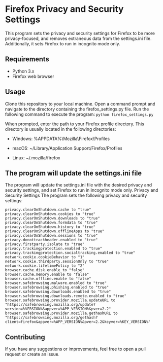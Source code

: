 # Firefox Privacy and Security Settings
This program sets the privacy and security settings for Firefox to be more privacy-focused, and removes extraneous data from the settings.ini file. Additionally, it sets Firefox to run in incognito mode only.

## Requirements
* Python 3.x
* Firefox web browser
## Usage
Clone this repository to your local machine.
Open a command prompt and navigate to the directory containing the firefox_settings.py file.
Run the following command to execute the program:
```python firefox_settings.py```

When prompted, enter the path to your Firefox profile directory. This directory is usually located in the following directories:

* Windows: %APPDATA%\Mozilla\Firefox\Profiles

* macOS: ~/Library/Application Support/Firefox/Profiles

* Linux: ~/.mozilla/firefox

## The program will update the settings.ini file
The program will update the settings.ini file with the desired privacy and security settings, and set Firefox to run in incognito mode only.
Privacy and Security Settings
The program sets the following privacy and security settings:
```
privacy.clearOnShutdown.cache to "true"
privacy.clearOnShutdown.cookies to "true"
privacy.clearOnShutdown.downloads to "true"
privacy.clearOnShutdown.formdata to "true"
privacy.clearOnShutdown.history to "true"
privacy.clearOnShutdown.offlineApps to "true"
privacy.clearOnShutdown.sessions to "true"
privacy.donottrackheader.enabled to "true"
privacy.firstparty.isolate to "true"
privacy.trackingprotection.enabled to "true"
privacy.trackingprotection.socialtracking.enabled to "true"
network.cookie.cookieBehavior to "1"
network.cookie.thirdparty.sessionOnly to "true"
network.cookie.lifetimePolicy to "2"
browser.cache.disk.enable to "false"
browser.cache.memory.enable to "false"
browser.cache.offline.enable to "false"
browser.safebrowsing.malware.enabled to "true"
browser.safebrowsing.phishing.enabled to "true"
browser.safebrowsing.downloads.enabled to "true"
browser.safebrowsing.downloads.remote.enabled to "true"
browser.safebrowsing.provider.mozilla.updateURL to "https://safebrowsing.mozilla.org/update?version=%VERSION%&appver=%APP_VERSION%&pver=2.2"
browser.safebrowsing.provider.mozilla.gethashURL to "https://safebrowsing.mozilla.org/gethash?client=firefox&appver=%APP_VERSION%&pver=2.2&keyver=%KEY_VERSION%"
```
## Contributing
If you have any suggestions or improvements, feel free to open a pull request or create an issue.
